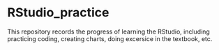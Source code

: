 # RStudio_practice
This repository records the progress of learning the RStudio, including practicing coding, creating charts, doing excersice in the textbook, etc.
